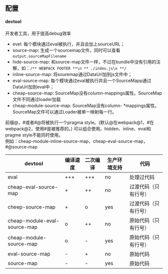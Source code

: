 ## 配置

#### devtool
开发者工具，用于提高debug效率
* evel: 每个模块通过eval被执行，并且会加上sourceURL；
* source-map: 生成一个sourcemap文件。同时可以查看`output.sourceMapFilename`
* hide-source-map: 和source-map文件一样，不过在bundle中没有引用的注解，如：`/** WEBPACK FOOTER **\n ** ./index.js\n **/`
* inline-source-map: 将souremap通过DataUrl加到js文件中；
* eval-source-map: 每个模块通过eval被执行并且一个SourceMapp通过DataUrl加到eval中；
* cheap-source-map: SourceMap没有column-mappings属性。SourceMap文件不同通过loader加载
* cheap-module-source-map: SourceMap没有column-
*mappings属性。SourceMap文件可以通过Loader被单一映射每一行。

前缀@，#或者#@将被执行一个pragma style。(默认@在webpack@1，#在webpack@2，使用#是被推荐的。)
可以组合使用。hidden、inline、eval和pragme style不能同时使用。  
例如：cheap-module-inline-source-map，cheap-eval-source-map，#@source-map


devtool|编译速度|二次编译|生产环境支持|代码
---|----|----|----|--- 
eval| +++ | +++ | no | 处理过代码
cheap-eval-source-map|+| ++| no |过渡代码（只有行号）
cheep-source-map|+|o|yes|过渡代码（只有行号）
cheap-module-eval-source-map|o|++|no|原始代码（只有行号）
cheap-module-source-map|o|-|yes|原始代码（只有行号）
eval-source-map|-|+|no|原始代码
source-map|-|-|yes|原始代码

